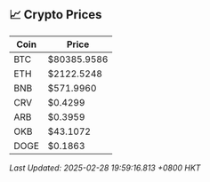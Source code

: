 ## 📈 Crypto Prices

| Coin | Price |
| ---- | ----- |
| BTC | $80385.9586 |
| ETH | $2122.5248 |
| BNB | $571.9960 |
| CRV | $0.4299 |
| ARB | $0.3959 |
| OKB | $43.1072 |
| DOGE | $0.1863 |

_Last Updated: 2025-02-28 19:59:16.813 +0800 HKT_
